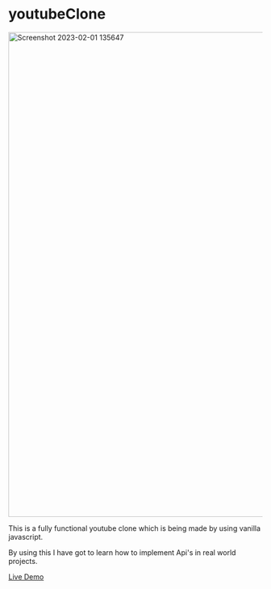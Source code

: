 # youtubeClone
<img width="960" alt="Screenshot 2023-02-01 135647" src="https://user-images.githubusercontent.com/77205201/216293583-807a1675-9d46-4514-a558-0601c3faf90b.png">

This is a fully functional youtube clone which is being made by using vanilla javascript.

By using this I have got to learn how to implement Api's in real world projects.

<a href = "https://youtube-89.netlify.app/">Live Demo</a>
